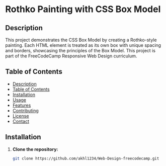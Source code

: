 # Rothko Painting with CSS Box Model

## Description

This project demonstrates the CSS Box Model by creating a Rothko-style painting. Each HTML element is treated as its own box with unique spacing and borders, showcasing the principles of the Box Model. This project is part of the FreeCodeCamp Responsive Web Design curriculum.

## Table of Contents

- [Description](#description)
- [Table of Contents](#table-of-contents)
- [Installation](#installation)
- [Usage](#usage)
- [Features](#features)
- [Contributing](#contributing)
- [License](#license)
- [Contact](#contact)

## Installation

1. **Clone the repository:**
   ```bash
   git clone https://github.com/akhl1234/Web-Design-freecodecamp.git
   ```
